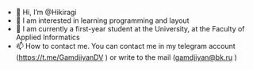 - 👋 Hi, I’m @Hikiragi
- 👀 I am interested in learning programming and layout
- 🌱 I am currently a first-year student at the University, at the Faculty of Applied Informatics
- 📫 How to contact me. You can contact me in my telegram account (https://t.me/GamdjiyanDV ) or write to the mail (gamdjiyan@bk.ru )

<!---
Hikiragi/Hikiragi is a ✨ special ✨ repository because its `README.md` (this file) appears on your GitHub profile.
You can click the Preview link to take a look at your changes.
--->
